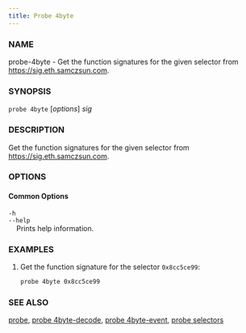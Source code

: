 ```yaml
---
title: Probe 4byte
---
```


### NAME

probe-4byte - Get the function signatures for the given selector from https://sig.eth.samczsun.com.

### SYNOPSIS

`probe 4byte` [*options*] *sig*

### DESCRIPTION

Get the function signatures for the given selector from https://sig.eth.samczsun.com.

### OPTIONS

#### Common Options

`-h`  
`--help`  
&nbsp;&nbsp;&nbsp;&nbsp;Prints help information.

### EXAMPLES

1. Get the function signature for the selector `0x8cc5ce99`:
   ```sh
   probe 4byte 0x8cc5ce99
   ```

### SEE ALSO

[probe](./probe.md), [probe 4byte-decode](./probe-4byte-decode.md), [probe 4byte-event](./probe-4byte-event.md), [probe selectors](./probe-selectors.md)
